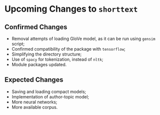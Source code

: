 Upcoming Changes to `shorttext`
===============================

Confirmed Changes
-----------------

* Removal attempts of loading GloVe model, as it can be run using `gensim` script;
* Confirmed compatibility of the package with `tensorflow`;
* Simplifying the directory structure;
* Use of `spacy` for tokenization, instead of `nltk`;
* Module packages updated.
 
Expected Changes
----------------

* Saving and loading compact models;
* Implementation of author-topic model;
* More neural networks;
* More available corpus.